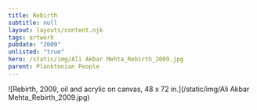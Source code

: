 ```yaml
---
title: Rebirth
subtitle: null
layout: layouts/content.njk
tags: artwork
pubdate: "2009"
unlisted: "true"
hero: /static/img/Ali Akbar Mehta_Rebirth_2009.jpg
parent: Planktonian People
---
```

![Rebirth, 2009, oil and acrylic on canvas, 48 x 72 in.](/static/img/Ali Akbar Mehta_Rebirth_2009.jpg)